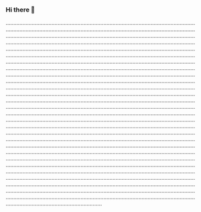 ### Hi there 👋

...............................................................................................................................................................................................................................................................................................................................................................................................................................................................................................................................................................................................................................................................................................................................................................................................................................................................................................................................................................................................................................................................................................................................................................................................................................................................................................................................................................................................................................................................................................................................................................................................................................................................................................................................................................................................................................................................................................................................................................................................................................................................................................................................................................................................................................................................................................................................................................................................................................................................................................................................................................................................................................................................................................................................................................................................................................................................................................................................................................................................................................................................................................................................................................................................................................................................................................................................................................................................................................................................................................................................................................................................................................................................................